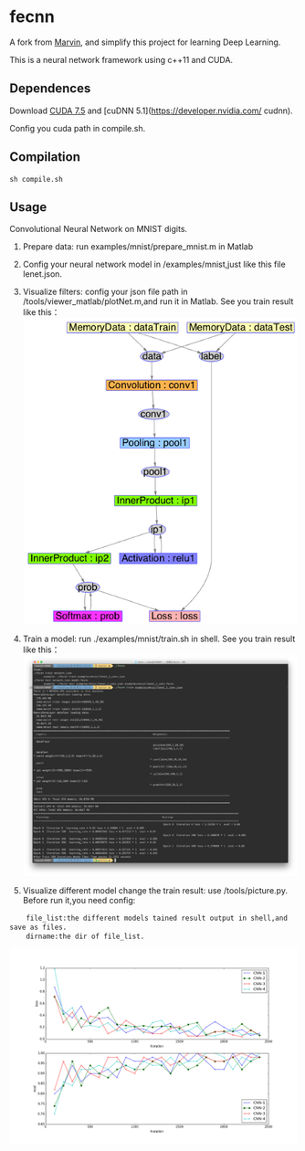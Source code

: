 # fecnn
A fork from [Marvin](https://github.com/PrincetonVision/marvin), and simplify this project for learning Deep Learning.

This is a neural network framework using c++11 and CUDA.

## Dependences
Download [CUDA 7.5](https://developer.nvidia.com/cuda-downloads) and [cuDNN 5.1](https://developer.nvidia.com/
cudnn). 

Config you cuda path in compile.sh.


## Compilation

```shell
sh compile.sh
```

## Usage

Convolutional Neural Network on MNIST digits.

1. Prepare data: run examples/mnist/prepare_mnist.m in Matlab
2. Config your neural network model in /examples/mnist,just like this file lenet.json.
3. Visualize filters: config your json file path in /tools/viewer_matlab/plotNet.m,and run it in Matlab.
See you train result like this： 
![](https://raw.githubusercontent.com/FelixZhang00/fecnn/master/images/vis_model.jpg)

4. Train a model: run ./examples/mnist/train.sh in shell.
See you train result like this：
![](https://raw.githubusercontent.com/FelixZhang00/fecnn/master/images/train_result.jpg)

5. Visualize different model change the train result: use /tools/picture.py.
Before run it,you need config:
```
	file_list:the different models tained result output in shell,and save as files.
	dirname:the dir of file_list.
```
![](https://raw.githubusercontent.com/FelixZhang00/fecnn/master/images/diff_vis_result.jpg)


